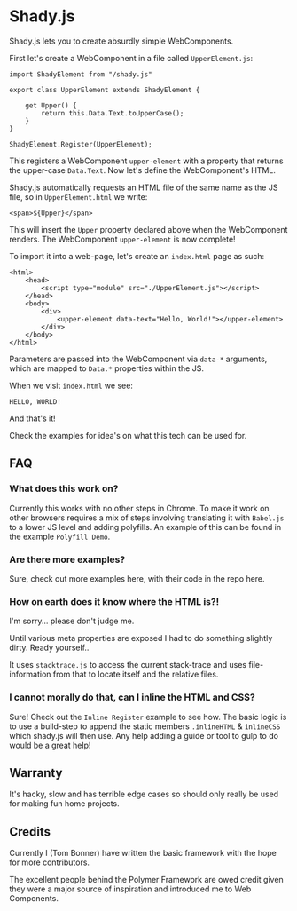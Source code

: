 # Shady.js

Shady.js lets you to create absurdly simple WebComponents.

First let's create a WebComponent in a file called `UpperElement.js`:

```
import ShadyElement from "/shady.js"

export class UpperElement extends ShadyElement {

    get Upper() {
        return this.Data.Text.toUpperCase();
    }
}

ShadyElement.Register(UpperElement);
```

This registers a WebComponent `upper-element` with a property that returns the upper-case `Data.Text`. Now let's define the WebComponent's HTML.

Shady.js automatically requests an HTML file of the same name as the JS file, so in `UpperElement.html` we write:

```
<span>${Upper}</span>
```

This will insert the `Upper` property declared above when the WebComponent renders. The WebComponent `upper-element` is now complete!

To import it into a web-page, let's create an `index.html` page as such:

```
<html>
    <head>
        <script type="module" src="./UpperElement.js"></script>
    </head>
    <body>
        <div>
            <upper-element data-text="Hello, World!"></upper-element>
        </div>
    </body>
</html>
```

Parameters are passed into the WebComponent via `data-*` arguments, which are mapped to `Data.*` properties within the JS.

When we visit `index.html` we see:

```
HELLO, WORLD!
```

And that's it!

Check the examples for idea's on what this tech can be used for.

## FAQ

### What does this work on?

Currently this works with no other steps in Chrome. To make it work on other browsers requires a mix of steps involving translating it with `Babel.js` to a lower JS level and adding polyfills. An example of this can be found in the example `Polyfill Demo`.

### Are there more examples?

Sure, check out more examples here, with their code in the repo here.

### How on earth does it know where the HTML is?!

I'm sorry... please don't judge me.

Until various meta properties are exposed I had to do something slightly dirty. Ready yourself.. 

It uses `stacktrace.js` to access the current stack-trace and uses file-information from that to locate itself and the relative files.

### I cannot morally do that, can I inline the HTML and CSS?

Sure! Check out the `Inline Register` example to see how. The basic logic is to use a build-step to append the static members `.inlineHTML` & `inlineCSS` which shady.js will then use. Any help adding a guide or tool to gulp to do would be a great help!

## Warranty

It's hacky, slow and has terrible edge cases so should only really be used for making fun home projects.

## Credits

Currently I (Tom Bonner) have written the basic framework with the hope for more contributors. 

The excellent people behind the Polymer Framework are owed credit given they were a major source of inspiration and introduced me to Web Components.